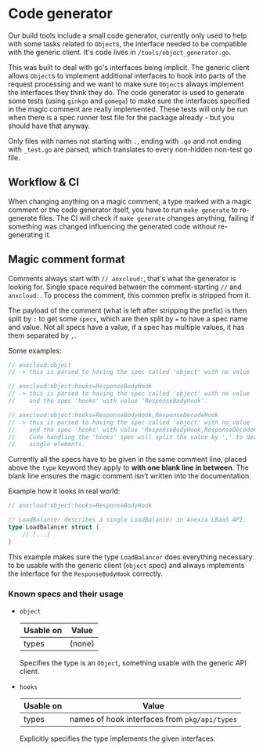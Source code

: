 # Code generator

Our build tools include a small code generator, currently only used to help with some tasks related to `Object`s,
the interface needed to be compatible with the generic client. It's code lives in `/tools/object_generator.go`.

This was built to deal with go's interfaces being implicit. The generic client allows `Object`s to implement
additional interfaces to hook into parts of the request processing and we want to make sure `Object`s always
implement the interfaces they think they do. The code generator is used to generate some tests (using `ginkgo` and
`gomega`) to make sure the interfaces specified in the magic comment are really implemented. These tests will only
be run when there is a spec runner test file for the package already - but you should have that anyway.

Only files with names not starting with `.`, ending with `.go` and not ending with `_test.go` are parsed, which
translates to every non-hidden non-test go file.


## Workflow & CI

When changing anything on a magic comment, a type marked with a magic comment or the code generator itself, you
have to run `make generate` to re-generate files. The CI will check if `make generate` changes anything, failing
if something was changed influencing the generated code without re-generating it.


## Magic comment format

Comments always start with `// anxcloud:`, that's what the generator is looking for. Single space required between the
comment-starting `//` and `anxcloud:`. To process the comment, this common prefix is stripped from it.

The payload of the comment (what is left after stripping the prefix) is then split by `:` to get some `specs`,
which are then split by `=` to have a spec name and value. Not all specs have a value, if a spec has multiple
values, it has them separated by `,`.

Some examples:

```go
// anxcloud:object
// -> this is parsed to having the spec called 'object' with no value

// anxcloud:object:hooks=ResponseBodyHook
// -> this is parsed to having the spec called 'object' with no value
//    and the spec 'hooks' with value 'ResponseBodyHook'.

// anxcloud:object:hooks=ResponseBodyHook,ResponseDecodeHook
// -> this is parsed to having the spec called 'object' with no value
//    and the spec 'hooks' with value 'ResponseBodyHook,ResponseDecodeHook'.
//    Code handling the 'hooks' spec will split the value by ',' to decode
//    single elements.
```

Currently all the specs have to be given in the same comment line, placed above the `type` keyword they apply to
**with one blank line in between**. The blank line ensures the magic comment isn't written into the documentation.

Example how it looks in real world:

```go
// anxcloud:object:hooks=ResponseBodyHook

// LoadBalancer describes a single LoadBalancer in Anexia LBaaS API.
type LoadBalancer struct {
    // [...]
}
```

This example makes sure the type `LoadBalancer` does everything necessary to be usable with the generic client
(`object` spec) and always implements the interface for the `ResponseBodyHook` correctly.


### Known specs and their usage

* `object`

    | Usable on | Value  |
    |-----------|--------|
    | types     | (none) |

    Specifies the type is an `Object`, something usable with the generic API client.


* `hooks`

    | Usable on | Value  |
    |-----------|--------|
    | types     | names of hook interfaces from `pkg/api/types` |

    Explicitly specifies the type implements the given interfaces.
